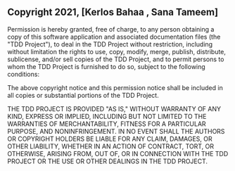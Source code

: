 ## Copyright 2021, [Kerlos Bahaa , Sana Tameem]

Permission is hereby granted, free of charge, to any person obtaining a copy of this software application and associated documentation files (the "TDD Project"), to deal in the TDD Project without restriction, including without limitation the rights to use, copy, modify, merge, publish, distribute, sublicense, and/or sell copies of the TDD Project, and to permit persons to whom the TDD Project is furnished to do so, subject to the following conditions:

The above copyright notice and this permission notice shall be included in all copies or substantial portions of the TDD Project.

THE TDD PROJECT IS PROVIDED "AS IS," WITHOUT WARRANTY OF ANY KIND, EXPRESS OR IMPLIED, INCLUDING BUT NOT LIMITED TO THE WARRANTIES OF MERCHANTABILITY, FITNESS FOR A PARTICULAR PURPOSE, AND NONINFRINGEMENT. IN NO EVENT SHALL THE AUTHORS OR COPYRIGHT HOLDERS BE LIABLE FOR ANY CLAIM, DAMAGES, OR OTHER LIABILITY, WHETHER IN AN ACTION OF CONTRACT, TORT, OR OTHERWISE, ARISING FROM, OUT OF, OR IN CONNECTION WITH THE TDD PROJECT OR THE USE OR OTHER DEALINGS IN THE TDD PROJECT.

















